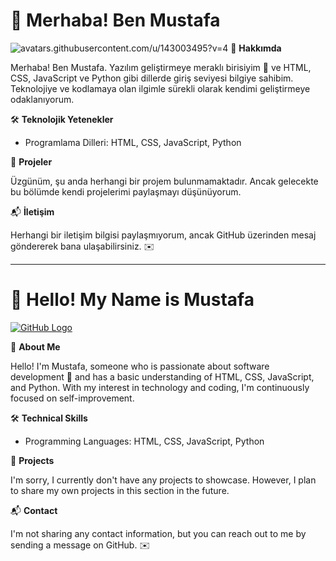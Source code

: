 # 👋 Merhaba! Ben Mustafa

![avatars.githubusercontent.com/u/143003495?v=4](https://avatars.githubusercontent.com/u/143003495?v=4) <!-- Profil fotoğrafınızı buraya ekleyin -->
🧐 **Hakkımda**

Merhaba! Ben Mustafa. Yazılım geliştirmeye meraklı birisiyim 🚀 ve HTML, CSS, JavaScript ve Python gibi dillerde giriş seviyesi bilgiye sahibim. Teknolojiye ve kodlamaya olan ilgimle sürekli olarak kendimi geliştirmeye odaklanıyorum.

🛠️ **Teknolojik Yetenekler**

- Programlama Dilleri: HTML, CSS, JavaScript, Python

📂 **Projeler**

Üzgünüm, şu anda herhangi bir projem bulunmamaktadır. Ancak gelecekte bu bölümde kendi projelerimi paylaşmayı düşünüyorum.

📬 **İletişim**

Herhangi bir iletişim bilgisi paylaşmıyorum, ancak GitHub üzerinden mesaj göndererek bana ulaşabilirsiniz. ✉️

---

# 👋 Hello! My Name is Mustafa

[![GitHub Logo](https://github.com/IPeOnI/avatar.png)](https://github.com/IPeOnI)

🧐 **About Me**

Hello! I'm Mustafa, someone who is passionate about software development 🚀 and has a basic understanding of HTML, CSS, JavaScript, and Python. With my interest in technology and coding, I'm continuously focused on self-improvement.

🛠️ **Technical Skills**

- Programming Languages: HTML, CSS, JavaScript, Python

📂 **Projects**

I'm sorry, I currently don't have any projects to showcase. However, I plan to share my own projects in this section in the future.

📬 **Contact**

I'm not sharing any contact information, but you can reach out to me by sending a message on GitHub. ✉️
